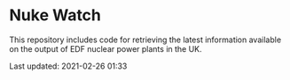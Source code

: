 # Nuke Watch

This repository includes code for retrieving the latest information available on the output of EDF nuclear power plants in the UK.

Last updated: 2021-02-26 01:33